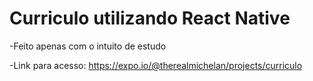 # Curriculo utilizando React Native

-Feito apenas com o intuito de estudo

-Link para acesso: https://expo.io/@therealmichelan/projects/curriculo
